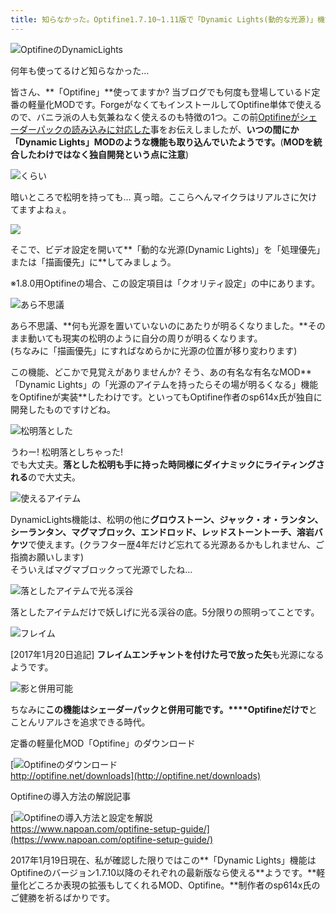 ```yaml
---
title: 知らなかった。Optifine1.7.10~1.11版で「Dynamic Lights(動的な光源)」機能が使えるなんて
---
```


![OptifineのDynamicLights](https://cdn-ak.f.st-hatena.com/images/fotolife/s/sasigume/20210208/20210208090601.png)

何年も使ってるけど知らなかった…

皆さん、**「Optifine」**使ってますか? 当ブログでも何度も登場しているド定番の軽量化MODです。ForgeがなくてもインストールしてOptifine単体で使えるので、バニラ派の人も気兼ねなく使えるのも特徴の1つ。この前[Optifineがシェーダーパックの読み込みに対応した](https://www.napoan.com/optifine-integrated-shadersmod/)事をお伝えしましたが、**いつの間にか「Dynamic Lights」MODのような機能も取り込んでいたようです。**(**MODを統合したわけではなく独自開発という点に注意**)

![くらい](https://cdn-ak.f.st-hatena.com/images/fotolife/s/sasigume/20210208/20210208093029.png)

暗いところで松明を持っても… 真っ暗。ここらへんマイクラはリアルさに欠けてますよねぇ。

![](https://cdn-ak.f.st-hatena.com/images/fotolife/s/sasigume/20210208/20210208105639.png)

そこで、ビデオ設定を開いて**「動的な光源(Dynamic Lights)」を「処理優先」または「描画優先」に**してみましょう。

※1.8.0用Optifineの場合、この設定項目は「クオリティ設定」の中にあります。

![あら不思議](https://cdn-ak.f.st-hatena.com/images/fotolife/s/sasigume/20210208/20210208093034.png)

あら不思議、**何も光源を置いていないのにあたりが明るくなりました。**そのまま動いても現実の松明のように自分の周りが明るくなります。  
(ちなみに「描画優先」にすればなめらかに光源の位置が移り変わります)

この機能、どこかで見覚えがありませんか? そう、あの有名な有名なMOD**「Dynamic Lights」の「光源のアイテムを持ったらその場が明るくなる」機能をOptifineが実装**したわけです。といってもOptifine作者のsp614x氏が独自に開発したものですけどね。

![松明落とした](https://cdn-ak.f.st-hatena.com/images/fotolife/s/sasigume/20210208/20210208104817.gif)

うわー! 松明落としちゃった!  
でも大丈夫。**落とした松明も手に持った時同様にダイナミックにライティングされる**ので大丈夫。

![使えるアイテム](https://cdn-ak.f.st-hatena.com/images/fotolife/s/sasigume/20210208/20210208101840.png)

DynamicLights機能は、松明の他に**グロウストーン、ジャック・オ・ランタン、シーランタン、マグマブロック、エンドロッド、レッドストーントーチ、溶岩バケツ**で使えます。(クラフター歴4年だけど忘れてる光源あるかもしれません、ご指摘お願いします)  
そういえばマグマブロックって光源でしたね…

![落としたアイテムで光る渓谷](https://cdn-ak.f.st-hatena.com/images/fotolife/s/sasigume/20210208/20210208093023.png)

落としたアイテムだけで妖しげに光る渓谷の底。5分限りの照明ってことです。

![フレイム](https://cdn-ak.f.st-hatena.com/images/fotolife/s/sasigume/20210208/20210208101409.gif)

\[2017年1月20日追記\] **フレイムエンチャントを付けた弓で放った矢**も光源になるようです。

![影と併用可能](https://cdn-ak.f.st-hatena.com/images/fotolife/s/sasigume/20210208/20210208093038.png)

ちなみに**この機能はシェーダーパックと併用可能です。****Optifineだけで**とことんリアルさを追求できる時代。

定番の軽量化MOD「Optifine」のダウンロード

[![Optifineのダウンロード](https://cdn-ak.f.st-hatena.com/images/fotolife/s/sasigume/20210208/20210208090933.png)  
http://optifine.net/downloads](http://optifine.net/downloads)

Optifineの導入方法の解説記事

[![Optifineの導入方法と設定を解説](https://cdn-ak.f.st-hatena.com/images/fotolife/s/sasigume/20210208/20210208104342.png)  
https://www.napoan.com/optifine-setup-guide/](https://www.napoan.com/optifine-setup-guide/)

2017年1月19日現在、私が確認した限りではこの**「Dynamic Lights」機能はOptifineのバージョン1.7.10以降のそれぞれの最新版なら使える**ようです。**軽量化どころか表現の拡張もしてくれるMOD、Optifine。**制作者のsp614x氏のご健勝を祈るばかりです。
